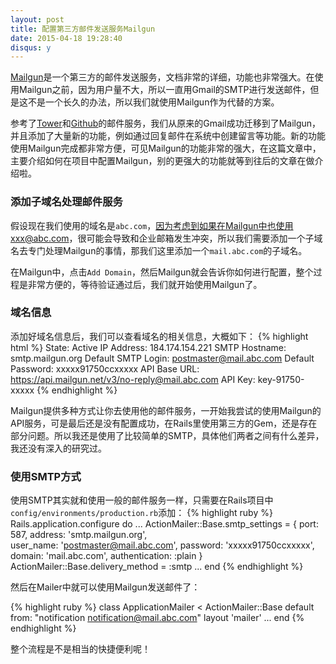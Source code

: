 ```yaml
---
layout: post
title: 配置第三方邮件发送服务Mailgun
date: 2015-04-18 19:28:40
disqus: y
---
```


[Mailgun](https://mailgun.com/)是一个第三方的邮件发送服务，文档非常的详细，功能也非常强大。在使用Mailgun之前，因为用户量不大，所以一直用Gmail的SMTP进行发送邮件，但是这不是一个长久的办法，所以我们就使用Mailgun作为代替的方案。

参考了[Tower](https://tower.im/)和[Github](https://github.com/)的邮件服务，我们从原来的Gmail成功迁移到了Mailgun，并且添加了大量新的功能，例如通过回复邮件在系统中创建留言等功能。新的功能使用Mailgun完成都非常方便，可见Mailgun的功能非常的强大，在这篇文章中，主要介绍如何在项目中配置Mailgun，别的更强大的功能就等到往后的文章在做介绍啦。

### 添加子域名处理邮件服务

假设现在我们使用的域名是`abc.com`，因为考虑到如果在Mailgun中也使用xxx@abc.com，很可能会导致和企业邮箱发生冲突，所以我们需要添加一个子域名去专门处理Mailgun的事情，那我们这里添加一个`mail.abc.com`的子域名。

在Mailgun中，点击`Add Domain`，然后Mailgun就会告诉你如何进行配置，整个过程是非常方便的，等待验证通过后，我们就开始使用Mailgun了。

### 域名信息

添加好域名信息后，我们可以查看域名的相关信息，大概如下：
{% highlight html %}
State: Active
IP Address: 184.174.154.221
SMTP Hostname: smtp.mailgun.org
Default SMTP Login: postmaster@mail.abc.com
Default Password: xxxxx91750ccxxxxx
API Base URL: https://api.mailgun.net/v3/no-reply@mail.abc.com
API Key: key-91750-xxxxx
{% endhighlight %}

Mailgun提供多种方式让你去使用他的邮件服务，一开始我尝试的使用Mailgun的API服务，可是最后还是没有配置成功，在Rails里使用第三方的Gem，还是存在部分问题。所以我还是使用了比较简单的SMTP，具体他们两者之间有什么差异，我还没有深入的研究过。

### 使用SMTP方式

使用SMTP其实就和使用一般的邮件服务一样，只需要在Rails项目中`config/environments/production.rb`添加：
{% highlight ruby %}
Rails.application.configure do
  ...
  ActionMailer::Base.smtp_settings = {
    port:            587,
    address:         'smtp.mailgun.org',  
    user_name:       'postmaster@mail.abc.com',
    password:        'xxxxx91750ccxxxxx',
    domain:          'mail.abc.com',
    authentication:  :plain
  }
  ActionMailer::Base.delivery_method = :smtp
  ...
end
{% endhighlight %}

然后在Mailer中就可以使用Mailgun发送邮件了：

{% highlight ruby %}
class ApplicationMailer < ActionMailer::Base
  default from: "notification <notification@mail.abc.com>"
  layout 'mailer'
  ...
end
{% endhighlight %}

整个流程是不是相当的快捷便利呢！
